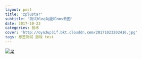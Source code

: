 ```yaml
---
layout: post
title: 'zplustar'
subtitle: '测试blog功能和oos云图'
date: 2017-10-23
categories: 技术
cover: 'http://oya3up31f.bkt.clouddn.com/20171023202416.jpg'
tags: 标签测试 游戏 test
---
```


![呆](http://oya3up31f.bkt.clouddn.com/20171023202416.jpg)